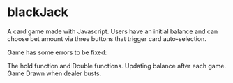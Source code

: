 # blackJack
A card game made with Javascript. Users have an initial balance and can choose bet amount via three buttons that trigger card auto-selection.

Game has some errors to be fixed:

The hold function and Double functions.
Updating balance after each game.
Game Drawn when dealer busts.
